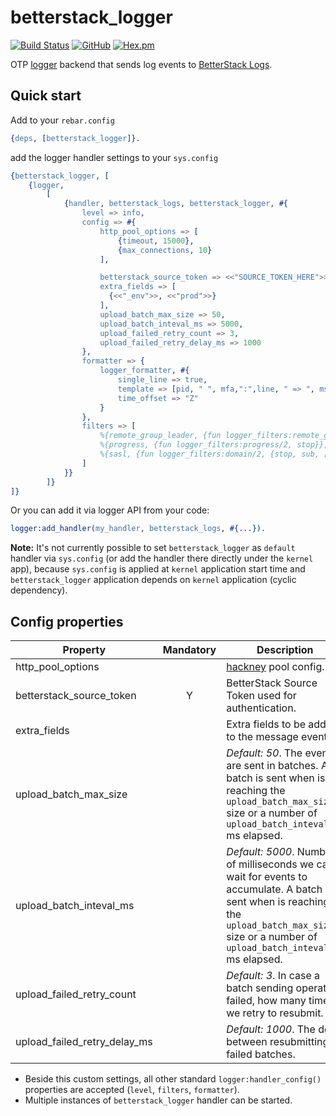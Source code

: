 # betterstack_logger

[![Build Status](https://travis-ci.com/silviucpp/betterstack_logger.svg?branch=main)](https://travis-ci.com/github/silviucpp/betterstack_logger)
[![GitHub](https://img.shields.io/github/license/silviucpp/betterstack_logger)](https://github.com/silviucpp/betterstack_logger/blob/main/LICENSE)
[![Hex.pm](https://img.shields.io/hexpm/v/betterstack_logger)](https://hex.pm/packages/betterstack_logger)

OTP [logger][1] backend that sends log events to [BetterStack Logs][2].

## Quick start

Add to your `rebar.config`

```erlang
{deps, [betterstack_logger]}.
```

add the logger handler settings to your `sys.config`

```erlang
{betterstack_logger, [
    {logger,
        [
            {handler, betterstack_logs, betterstack_logger, #{
                level => info,
                config => #{
                    http_pool_options => [
                        {timeout, 15000},
                        {max_connections, 10}
                    ],

                    betterstack_source_token => <<"SOURCE_TOKEN_HERE">>,
                    extra_fields => [
                      {<<"_env">>, <<"prod">>}
                    ],
                    upload_batch_max_size => 50,
                    upload_batch_inteval_ms => 5000,
                    upload_failed_retry_count => 3,
                    upload_failed_retry_delay_ms => 1000
                },
                formatter => {
                    logger_formatter, #{
                        single_line => true,
                        template => [pid, " ", mfa,":",line, " => ", msg],
                        time_offset => "Z"
                    }
                },
                filters => [
                    %{remote_group_leader, {fun logger_filters:remote_gl/2, stop}},
                    %{progress, {fun logger_filters:progress/2, stop}},
                    %{sasl, {fun logger_filters:domain/2, {stop, sub, [otp, sasl]}}}
                ]
            }}
        ]}
]}
```

Or you can add it via logger API from your code:

```erlang
logger:add_handler(my_handler, betterstack_logs, #{...}).
```

**Note:** It's not currently possible to set `betterstack_logger` as `default` handler via `sys.config` (or add the handler there directly under the `kernel` app),
because `sys.config` is applied at `kernel` application start time and `betterstack_logger` application depends on `kernel` application (cyclic dependency). 

## Config properties

| Property               | Mandatory | Description                                                                                                                                                                                          |
| --------------------- |:---------:|------------------------------------------------------------------------------------------------------------------------------------------------------------------------------------------------------|
| http_pool_options      |           | [hackney][3] pool config.                                                                                                                                                                            |
|betterstack_source_token|     Y     | BetterStack Source Token used for authentication.                                                                                                                                                    |
|extra_fields|           | Extra fields to be added to the message event.|                                                                                                                                                       |
| upload_batch_max_size |           | *Default: 50*. The events are sent in batches. A batch is sent when is reaching the `upload_batch_max_size` size or a number of `upload_batch_inteval_ms` ms elapsed.                                |
| upload_batch_inteval_ms|           | *Default: 5000*. Number of milliseconds we can wait for events to accumulate. A batch is sent when is reaching the `upload_batch_max_size` size or a number of `upload_batch_inteval_ms` ms elapsed. |
| upload_failed_retry_count |           | *Default: 3*. In case a batch sending operation failed, how many times we retry to resubmit.                                                                                                         |
| upload_failed_retry_delay_ms|           | *Default: 1000*. The delay between resubmitting failed batches.                                                                                                                                      |

- Beside this custom settings, all other standard `logger:handler_config()` properties are accepted (`level`, `filters`, `formatter`).
- Multiple instances of `betterstack_logger` handler can be started. 

[1]:https://www.erlang.org/doc/apps/kernel/logger_chapter.html
[2]:https://logs.betterstack.com
[3]:https://github.com/benoitc/hackney
